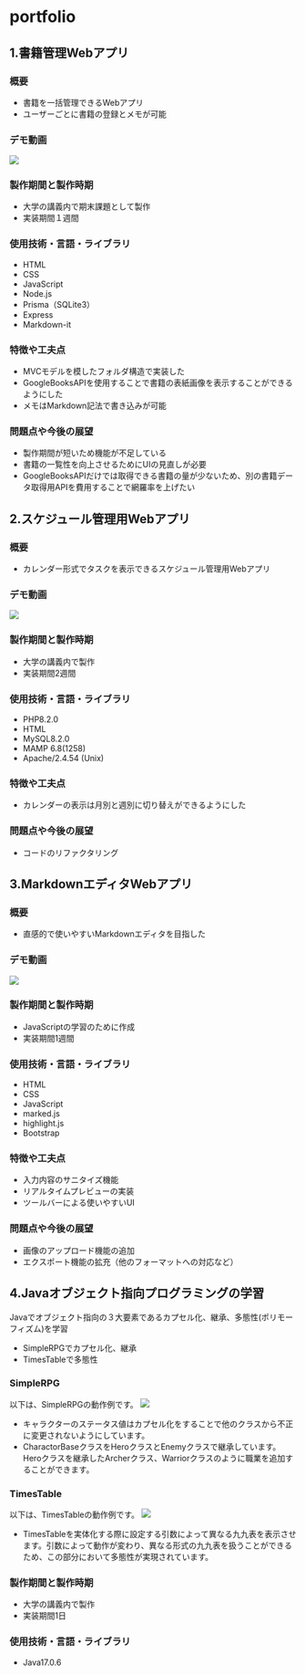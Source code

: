 # portfolio

## 1.書籍管理Webアプリ
### 概要
- 書籍を一括管理できるWebアプリ
- ユーザーごとに書籍の登録とメモが可能

### デモ動画
[![](http://markdown-videos-api.jorgenkh.no/youtube/lPSApYnldCg)](https://youtu.be/lPSApYnldCg)

### 製作期間と製作時期
- 大学の講義内で期末課題として製作
- 実装期間１週間

### 使用技術・言語・ライブラリ
- HTML
- CSS
- JavaScript
- Node.js
- Prisma（SQLite3）
- Express
- Markdown-it

### 特徴や工夫点
- MVCモデルを模したフォルダ構造で実装した
- GoogleBooksAPIを使用することで書籍の表紙画像を表示することができるようにした
- メモはMarkdown記法で書き込みが可能

### 問題点や今後の展望
- 製作期間が短いため機能が不足している
- 書籍の一覧性を向上させるためにUIの見直しが必要
- GoogleBooksAPIだけでは取得できる書籍の量が少ないため、別の書籍データ取得用APIを費用することで網羅率を上げたい

## 2.スケジュール管理用Webアプリ
### 概要
- カレンダー形式でタスクを表示できるスケジュール管理用Webアプリ

### デモ動画
[![](http://markdown-videos-api.jorgenkh.no/youtube/7wY413eWs34)](https://youtu.be/7wY413eWs34)

### 製作期間と製作時期
- 大学の講義内で製作
- 実装期間2週間

### 使用技術・言語・ライブラリ
- PHP8.2.0
- HTML
- MySQL8.2.0
- MAMP 6.8(1258)
- Apache/2.4.54 (Unix)

### 特徴や工夫点
- カレンダーの表示は月別と週別に切り替えができるようにした

### 問題点や今後の展望
- コードのリファクタリング

## 3.MarkdownエディタWebアプリ
### 概要
- 直感的で使いやすいMarkdownエディタを目指した

### デモ動画
[![](http://markdown-videos-api.jorgenkh.no/youtube/3aq7QApzbtw)](https://youtu.be/3aq7QApzbtw)

### 製作期間と製作時期
- JavaScriptの学習のために作成
- 実装期間1週間

### 使用技術・言語・ライブラリ
- HTML
- CSS
- JavaScript
- marked.js
- highlight.js
- Bootstrap

### 特徴や工夫点
- 入力内容のサニタイズ機能
- リアルタイムプレビューの実装
- ツールバーによる使いやすいUI

### 問題点や今後の展望
- 画像のアップロード機能の追加
- エクスポート機能の拡充（他のフォーマットへの対応など）

## 4.Javaオブジェクト指向プログラミングの学習
Javaでオブジェクト指向の３大要素であるカプセル化、継承、多態性(ポリモーフィズム)を学習
- SimpleRPGでカプセル化、継承
- TimesTableで多態性

### SimpleRPG

以下は、SimpleRPGの動作例です。
![](img/SimpleRPG.png)

- キャラクターのステータス値はカプセル化をすることで他のクラスから不正に変更されないようにしています。
- CharactorBaseクラスをHeroクラスとEnemyクラスで継承しています。Heroクラスを継承したArcherクラス、Warriorクラスのように職業を追加することができます。

### TimesTable

以下は、TimesTableの動作例です。
![](img/TimesTable.png)

- TimesTableを実体化する際に設定する引数によって異なる九九表を表示させます。引数によって動作が変わり、異なる形式の九九表を扱うことができるため、この部分において多態性が実現されています。

### 製作期間と製作時期
- 大学の講義内で製作
- 実装期間1日

### 使用技術・言語・ライブラリ
- Java17.0.6

